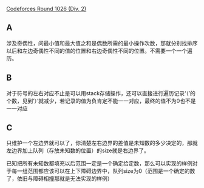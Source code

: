[Codeforces Round 1026 (Div. 2)](https://codeforces.com/blog/entry/143186) 
## A

涉及奇偶性，问最小值和最大值之和是偶数所需的最小操作次数，那就分别找排序以后和左边奇偶性不同的值的位置和右边奇偶性不同的位置。不需要一个一个遍历。

## B

对于符号的左右对应不止是可以用stack存储操作，还可以直接进行遍历记录‘（’的个数，见到‘）’就减少，若记录的值为负肯定不能一一对应，最终的值不为0也不是一一对应

## C

只维护一个左边界就可以了，你清楚左右边界的差值是未知数的多少决定的，那就左边界加上队列（存放未知数的位置）的size就是右边界了。

已知把所有未知数都填充以后范围一定是一个确定给定数，那么可以实现的样例对于每一组范围都应该可以在上下障碍边界中，队列size为0（范围是一个确定的数了，依旧与障碍相撞那就是无法实现的样例）